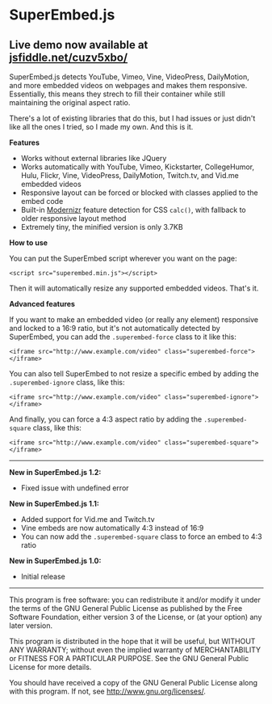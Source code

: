 SuperEmbed.js
================
Live demo now available at [jsfiddle.net/cuzv5xbo/](https://jsfiddle.net/cuzv5xbo/)
---
SuperEmbed.js detects YouTube, Vimeo, Vine, VideoPress, DailyMotion, and more embedded videos on webpages and makes them responsive. Essentially, this means they strech to fill their container while still maintaining the original aspect ratio.

There's a lot of existing libraries that do this, but I had issues or just didn't like all the ones I tried, so I made my own. And this is it.

**Features**
* Works without external libraries like JQuery
* Works automatically with YouTube, Vimeo, Kickstarter, CollegeHumor, Hulu, Flickr, Vine, VideoPress, DailyMotion, Twitch.tv, and Vid.me embedded videos
* Responsive layout can be forced or blocked with classes applied to the embed code
* Built-in [Modernizr](https://modernizr.com/) feature detection for CSS `calc()`, with fallback to older responsive layout method
* Extremely tiny, the minified version is only 3.7KB

**How to use**

You can put the SuperEmbed script wherever you want on the page:
```
<script src="superembed.min.js"></script>
```
Then it will automatically resize any supported embedded videos. That's it.

**Advanced features**

If you want to make an embedded video (or really any element) responsive and locked to a 16:9 ratio, but it's not automatically detected by SuperEmbed, you can add the `.superembed-force` class to it like this:
```
<iframe src="http://www.example.com/video" class="superembed-force"></iframe>
```
You can also tell SuperEmbed to not resize a specific embed by adding the `.superembed-ignore` class, like this:
```
<iframe src="http://www.example.com/video" class="superembed-ignore"></iframe>
```
And finally, you can force a 4:3 aspect ratio by adding the `.superembed-square` class, like this:
```
<iframe src="http://www.example.com/video" class="superembed-square"></iframe>
```

---------------------------------------------------------
__New in SuperEmbed.js 1.2:__
* Fixed issue with undefined error

__New in SuperEmbed.js 1.1:__
* Added support for Vid.me and Twitch.tv
* Vine embeds are now automatically 4:3 instead of 16:9
* You can now add the `.superembed-square` class to force an embed to 4:3 ratio

__New in SuperEmbed.js 1.0:__
* Initial release

---------------------------------------------------------

This program is free software: you can redistribute it and/or modify
it under the terms of the GNU General Public License as published by
the Free Software Foundation, either version 3 of the License, or
(at your option) any later version.

This program is distributed in the hope that it will be useful,
but WITHOUT ANY WARRANTY; without even the implied warranty of
MERCHANTABILITY or FITNESS FOR A PARTICULAR PURPOSE.  See the
GNU General Public License for more details.

You should have received a copy of the GNU General Public License
along with this program.  If not, see <http://www.gnu.org/licenses/>.
